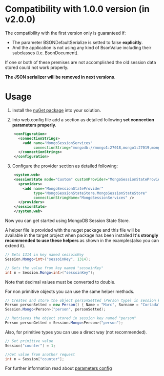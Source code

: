 Compatibility with 1.0.0 version (in v2.0.0)
============================================

The compatibility with the first version only is guaranteed if:
- The parameter BSONDefaultSerialize is setted to false **explicitly**.
- And the application is not using any kind of BsonValue including their subclasses (i.e. BsonDocument).

If one or both of these premises are not accomplished the old session data stored could not work properly.

**The JSON serializer will be removed in next versions.**

Usage
=====

1. Install the [nuGet package](https://www.nuget.org/packages/MongoSessionStateStore/) into your solution.

2. Into web.config file add a <connectionStrings> section as detailed following **set connection parameters properly.**
```xml
    <configuration>
      <connectionStrings>
        <add name="MongoSessionServices"
             connectionString="mongodb://mongo1:27018,mongo1:27019,mongo1:27020/?connect=replicaset"/>
      </connectionStrings>
    </configuration>
```

3. Configure the <sessionState> provider section as detailed following:
```xml
    <system.web>
    <sessionState mode="Custom" customProvider="MongoSessionStateProvider">
      <providers>
        <add name="MongoSessionStateProvider"
             type="MongoSessionStateStore.MongoSessionStateStore"
             connectionStringName="MongoSessionServices" />
      </providers>
    </sessionState>
    </system.web>
```

Now you can get started using MongoDB Session State Store. 

A helper file is provided with the nuget package and this file will be available in the target project when package has been installed 
**It's strongly recommended to use these helpers** as shown in the examples(also you can extend it).

```C#
// Sets 1314 in key named sessoinKey
Session.Mongo<int>("sessoinKey", 1314);

// Gets the value from key named "sessoinKey"
int n = Session.Mongo<int>("sessoinKey");
```

Note that decimal values must be converted to double.

For non primitive objects you can use the same helper methods.

```C#
// Creates and store the object personSetted (Person type) in session key named person
Person personSetted = new Person() { Name = "Marc", Surname = "Cortada", City = "Barcelona" };
Session.Mongo<Person>("person", personSetted);

// Retrieves the object stored in session key named "person"
Person personGetted = Session.Mongo<Person>("person");
```

Also, for primitive types you can use a direct way (not recommended).

```C#
// Set primitive value
Session["counter"] = 1;

//Get value from another request
int n = Session["counter"];
```

For further information read about [parameters config](https://github.com/MarkCBB/MongoDB-ASP.NET-Session-State-Store/wiki/Web.config-parameters#parameters-detail)
